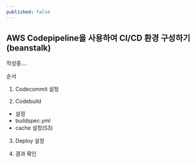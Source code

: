 ```yaml
---
published: false
---
```

## AWS Codepipeline을 사용하여 CI/CD 환경 구성하기(beanstalk)

작성중....

순서
1. Codecommit 설정

2. Codebuild 
- 설정
- buildspec.yml
- cache 설정(S3)
3. Deploy 설정

4. 결과 확인
